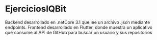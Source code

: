 # EjerciciosIQBit
Backend desarrollado en .netCore 3.1 que lee un archivo .json mediante endpoints.
Frontend desarrollado en Flutter, donde muestra un aplicativo que consume al API de GitHub para buscar un usuario y sus repositorios
